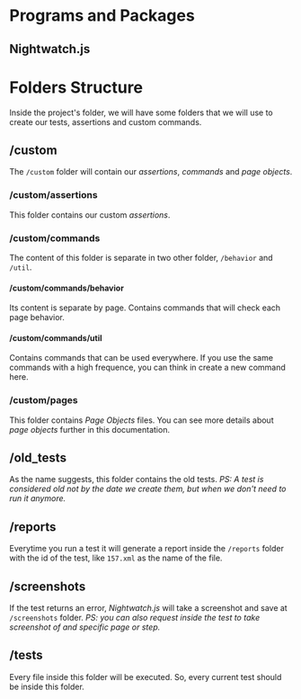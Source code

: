 # Programs and Packages

## Nightwatch.js




# Folders Structure
Inside the project's folder, we will have some folders that we will use to create our tests, assertions and custom commands.

## /custom
The `/custom` folder will contain our *assertions*, *commands* and *page objects*.

### /custom/assertions
This folder contains our custom *assertions*.

### /custom/commands
The content of this folder is separate in two other folder, `/behavior` and `/util`.

#### /custom/commands/behavior
Its content is separate by page. Contains commands that will check each page behavior.

#### /custom/commands/util
Contains commands that can be used everywhere. If you use the same commands with a high frequence, you can think in create a new command here.

### /custom/pages
This folder contains *Page Objects* files. You can see more details about *page objects* further in this documentation.


## /old_tests
As the name suggests, this folder contains the old tests.
*PS: A test is considered old not by the date we create them, but when we don't need to run it anymore.*


## /reports
Everytime you run a test it will generate a report inside the `/reports` folder with the id of the test, like `157.xml` as the name of the file.


## /screenshots
If the test returns an error, *Nightwatch.js* will take a screenshot and save at `/screenshots` folder.
*PS: you can also request inside the test to take screenshot of and specific page or step.*


## /tests
Every file inside this folder will be executed. So, every current test should be inside this folder.